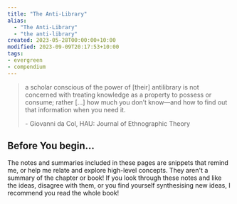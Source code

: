 ```yaml
---
title: "The Anti-Library"
alias:
  - "The Anti-Library"
  - "the anti-library"
created: 2023-05-28T00:00:00+10:00
modified: 2023-09-09T20:17:53+10:00
tags:
- evergreen
- compendium
---
```


> a scholar conscious of the power of [their] antilibrary is not concerned with treating knowledge as a property to possess or consume; rather [...] how much you don’t know—and how to find out that information when you need it.
> 
> \- Giovanni da Col, HAU: Journal of Ethnographic Theory

## Before You begin…

The notes and summaries included in these pages are snippets that remind me, or help me relate and explore high-level concepts. They aren't a summary of the chapter or book! If you look through these notes and like the ideas, disagree with them, or you find yourself synthesising new ideas, I recommend you read the whole book!
